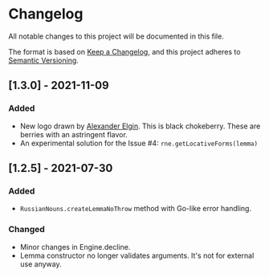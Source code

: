 # Changelog
All notable changes to this project will be documented in this file.

The format is based on [Keep a Changelog](https://keepachangelog.com/en/1.0.0/),
and this project adheres to [Semantic Versioning](https://semver.org/spec/v2.0.0.html).

## [1.3.0] - 2021-11-09
### Added
- New logo drawn by [Alexander Elgin](https://github.com/ostelaymetaule).
  This is black chokeberry. These are berries with an astringent flavor.
- An experimental solution for the Issue #4: `rne.getLocativeForms(lemma)`

## [1.2.5] - 2021-07-30
### Added
- `RussianNouns.createLemmaNoThrow` method with Go-like error handling.

### Changed
- Minor changes in Engine.decline.
- Lemma constructor no longer validates arguments. It's not for external use anyway. 